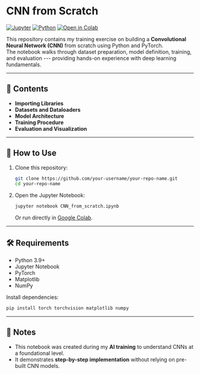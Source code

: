 # CNN from Scratch

[![Jupyter](https://img.shields.io/badge/Notebook-Jupyter-orange)](#)
[![Python](https://img.shields.io/badge/Python-3.9%2B-blue)](#) [![Open
in
Colab](https://img.shields.io/badge/Open%20in-Colab-brightgreen)](https://colab.research.google.com)

This repository contains my training exercise on building a
**Convolutional Neural Network (CNN)** from scratch using Python and
PyTorch.\
The notebook walks through dataset preparation, model definition,
training, and evaluation --- providing hands-on experience with deep
learning fundamentals.

------------------------------------------------------------------------

## 📖 Contents

-   **Importing Libraries**
-   **Datasets and Dataloaders**
-   **Model Architecture**
-   **Training Procedure**
-   **Evaluation and Visualization**

------------------------------------------------------------------------

## 🚀 How to Use

1.  Clone this repository:

    ``` bash
    git clone https://github.com/your-username/your-repo-name.git
    cd your-repo-name
    ```

2.  Open the Jupyter Notebook:

    ``` bash
    jupyter notebook CNN_from_scratch.ipynb
    ```

    Or run directly in [Google
    Colab](https://colab.research.google.com).

------------------------------------------------------------------------

## 🛠️ Requirements

-   Python 3.9+
-   Jupyter Notebook
-   PyTorch
-   Matplotlib
-   NumPy

Install dependencies:

``` bash
pip install torch torchvision matplotlib numpy
```

------------------------------------------------------------------------

## 📌 Notes

-   This notebook was created during my **AI training** to understand
    CNNs at a foundational level.
-   It demonstrates **step-by-step implementation** without relying on
    pre-built CNN models.
